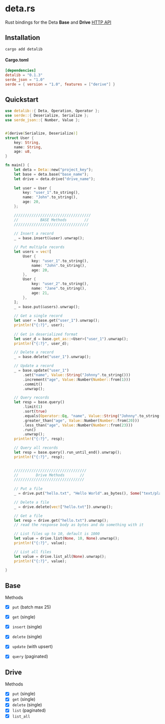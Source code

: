 # deta.rs
Rust bindings for the Deta **Base** and **Drive** [HTTP API](https://deta.space/docs/en/build/reference/http-api#content)

## Installation
```shell
cargo add detalib
```

#### Cargo.toml

```toml
[dependencies]
detalib = "0.1.3"
serde_json = "1.0"
serde = { version = "1.0", features = ["derive"] }
```

## Quickstart

```rust
use detalib::{ Deta, Operation, Operator };
use serde::{ Deserialize, Serialize };
use serde_json::{ Number, Value };


#[derive(Serialize, Deserialize)]
struct User {
    key: String,
    name: String,
    age: u8,
}

fn main() {
    let deta = Deta::new("project_key");
    let base = deta.base("base_name");
    let drive = deta.drive("drive_name");
    
    let user = User {
        key: "user_1".to_string(),
        name: "John".to_string(),
        age: 20,
    };

    ///////////////////////////////////
    //          BASE Methods        //
    //////////////////////////////////
    
    // Insert a record
    _ = base.insert(&user).unwrap();

    // Put multiple records
    let users = vec![
        User {
            key: "user_1".to_string(),
            name: "John".to_string(),
            age: 20,
        },
        User {
            key: "user_2".to_string(),
            name: "Jane".to_string(),
            age: 21,
        },
    ];
    _ = base.put(&users).unwrap();
    
    // Get a single record
    let user = base.get("user_1").unwrap();
    println!("{:?}", user);
    
    // Get in deserialized format
    let user_d = base.get_as::<User>("user_1").unwrap();
    println!("{:?}", user_d);

    // Delete a record
    _ = base.delete("user_1").unwrap();

    // Update a record
    _ = base.update("user_1")
        .set("name", Value::String("Johnny".to_string()))
        .increment("age", Value::Number(Number::from(1)))
        .commit()
        .unwrap();

    // Query records
    let resp = base.query()
        .limit(1)
        .sort(true)
        .equals(Operator::Eq, "name", Value::String("Johnny".to_string()))
        .greater_than("age", Value::Number(Number::from(20)))
        .less_than("age", Value::Number(Number::from(23)))
        .run()
        .unwrap();
    println!("{:?}", resp);

    // Query all records
    let resp = base.query().run_until_end().unwrap();
    println!("{:?}", resp);
    

    /////////////////////////////////
    //        Drive Methods       //
    ////////////////////////////////
    
    // Put a file
    _ = drive.put("hello.txt", "Hello World".as_bytes(), Some("text/plain")).unwrap();

    // Delete a file
    _ = drive.delete(vec!["hello.txt"]).unwrap();

    // Get a file
    let resp = drive.get("hello.txt").unwrap();
    // read the response body as bytes and do something with it

    // List files up to 10, default is 1000
    let value = drive.list(None, 10, None).unwrap();
    println!("{:?}", value);

    // List all files
    let value = drive.list_all(None).unwrap();
    println!("{:?}", value);
    
}


```

## Base
Methods
- [x] `put` (batch max 25)
- [X] `get` (single)
- [X] `insert` (single)
- [X] `delete` (single)
- [X] `update` (with upsert)
- [X] `query` (paginated)
  
  
## Drive
Methods
- [X] `put` (single)
- [X] `get` (single)
- [X] `delete` (single)
- [X] `list` (paginated)
- [X] `list_all`
